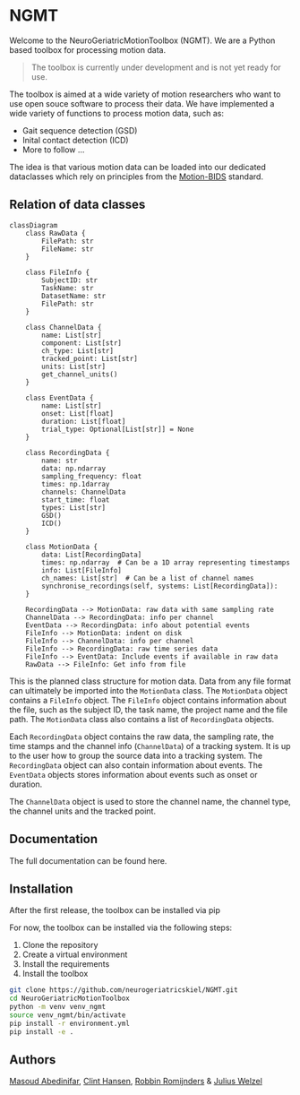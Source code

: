 # NGMT

Welcome to the NeuroGeriatricMotionToolbox (NGMT). We are a Python based toolbox for processing motion data.

> The toolbox is currently under development and is not yet ready for use.

The toolbox is aimed at a wide variety of motion researchers who want to use open souce software to process their data.
We have implemented a wide variety of functions to process motion data, such as:
-   Gait sequence detection (GSD)
-   Inital contact detection (ICD)
-   More to follow ...

The idea is that various motion data can be loaded into our dedicated dataclasses which rely on principles from the [Motion-BIDS](https://bids-specification.readthedocs.io/en/latest/modality-specific-files/motion.html) standard.

## Relation of data classes
```mermaid
classDiagram
    class RawData {
        FilePath: str
        FileName: str
    }

    class FileInfo {
        SubjectID: str
        TaskName: str
        DatasetName: str
        FilePath: str
    }

    class ChannelData {
        name: List[str]
        component: List[str]
        ch_type: List[str]
        tracked_point: List[str]
        units: List[str]
        get_channel_units()
    }

    class EventData {
        name: List[str]
        onset: List[float]
        duration: List[float]
        trial_type: Optional[List[str]] = None
    }

    class RecordingData {
        name: str
        data: np.ndarray
        sampling_frequency: float
        times: np.1darray
        channels: ChannelData
        start_time: float
        types: List[str]
        GSD()
        ICD()
    }

    class MotionData {
        data: List[RecordingData]
        times: np.ndarray  # Can be a 1D array representing timestamps
        info: List[FileInfo]
        ch_names: List[str]  # Can be a list of channel names
        synchronise_recordings(self, systems: List[RecordingData]):
    }

    RecordingData --> MotionData: raw data with same sampling rate
    ChannelData --> RecordingData: info per channel
    EventData --> RecordingData: info about potential events
    FileInfo --> MotionData: indent on disk
    FileInfo --> ChannelData: info per channel 
    FileInfo --> RecordingData: raw time series data
    FileInfo --> EventData: Include events if available in raw data
    RawData --> FileInfo: Get info from file
```

This is the planned class structure for motion data. Data from any file format can ultimately be imported into the `MotionData` class. The `MotionData` object contains a `FileInfo` object. The `FileInfo` object contains information about the file, such as the subject ID, the task name, the project name and the file path. The `MotionData` class also contains a list of `RecordingData` objects. 

Each `RecordingData` object contains the raw data, the sampling rate, the time stamps and the channel info (`ChannelData`) of a tracking system. It is up to the user how to group the source data into a tracking system.
The `RecordingData` object can also contain information about events. The `EventData` objects stores information about events such as onset or duration.

The `ChannelData` object is used to store the channel name, the channel type, the channel units and the tracked point.

## Documentation
The full documentation can be found here.

## Installation
After the first release, the toolbox can be installed via pip

For now, the toolbox can be installed via the following steps:
1. Clone the repository
2. Create a virtual environment
3. Install the requirements
4. Install the toolbox

```bash
git clone https://github.com/neurogeriatricskiel/NGMT.git
cd NeuroGeriatricMotionToolbox
python -m venv venv_ngmt
source venv_ngmt/bin/activate
pip install -r environment.yml
pip install -e .
```

## Authors

[Masoud Abedinifar](https://github.com/masoudabedinifar), [Clint Hansen](mailto:c.hansen@neurologie.uni-kiel.de), [Robbin Romijnders](https://github.com/rmndrs89) & [Julius Welzel](https://github.com/JuliusWelzel)
